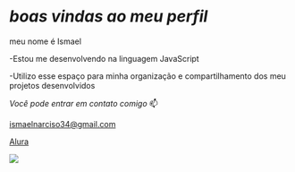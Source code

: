 # *boas vindas ao meu perfil* 
 
meu nome é Ismael 

-Estou me desenvolvendo na linguagem JavaScript

-Utilizo esse espaço para minha organização e compartilhamento dos meu projetos desenvolvidos

_Você pode entrar em contato comigo_ 📫

ismaelnarciso34@gmail.com

[Alura](https://www.alura.com.br/)

![]([https://www.google.com/url?sa=i&url=https%3A%2F%2Fgifer.com%2Fpt%2F1vf8&psig=AOvVaw0Wjf0_1UfrhtH26VssnJ2G&ust=1699368277631000&source=images&cd=vfe&opi=89978449&ved=0CBEQjRxqGAoTCNif86bOr4IDFQAAAAAdAAAAABDXAg.gif](https://user-images.githubusercontent.com/74038190/212257454-16e3712e-945a-4ca2-b238-408ad0bf87e6.gif)https://user-images.githubusercontent.com/74038190/212257454-16e3712e-945a-4ca2-b238-408ad0bf87e6.gif)


